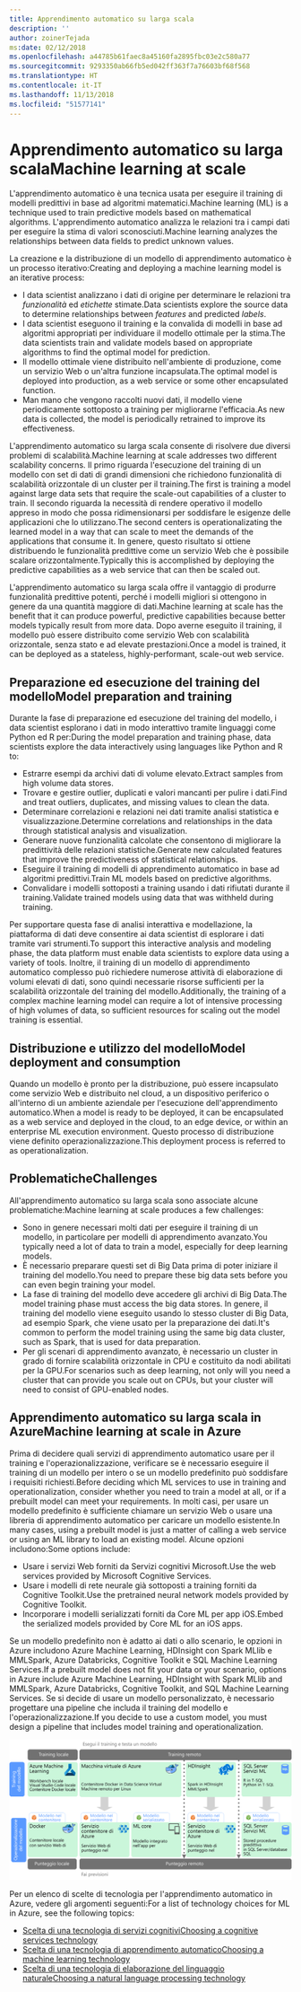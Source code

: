 ```yaml
---
title: Apprendimento automatico su larga scala
description: ''
author: zoinerTejada
ms:date: 02/12/2018
ms.openlocfilehash: a44785b61faec8a45160fa2895fbc03e2c580a77
ms.sourcegitcommit: 9293350ab66fb5ed042ff363f7a76603bf68f568
ms.translationtype: HT
ms.contentlocale: it-IT
ms.lasthandoff: 11/13/2018
ms.locfileid: "51577141"
---
```

# <a name="machine-learning-at-scale"></a><span data-ttu-id="275c1-102">Apprendimento automatico su larga scala</span><span class="sxs-lookup"><span data-stu-id="275c1-102">Machine learning at scale</span></span>

<span data-ttu-id="275c1-103">L'apprendimento automatico è una tecnica usata per eseguire il training di modelli predittivi in base ad algoritmi matematici.</span><span class="sxs-lookup"><span data-stu-id="275c1-103">Machine learning (ML) is a technique used to train predictive models based on mathematical algorithms.</span></span> <span data-ttu-id="275c1-104">L'apprendimento automatico analizza le relazioni tra i campi dati per eseguire la stima di valori sconosciuti.</span><span class="sxs-lookup"><span data-stu-id="275c1-104">Machine learning analyzes the relationships between data fields to predict unknown values.</span></span>

<span data-ttu-id="275c1-105">La creazione e la distribuzione di un modello di apprendimento automatico è un processo iterativo:</span><span class="sxs-lookup"><span data-stu-id="275c1-105">Creating and deploying a machine learning model is an iterative process:</span></span>

* <span data-ttu-id="275c1-106">I data scientist analizzano i dati di origine per determinare le relazioni tra *funzionalità* ed *etichette* stimate.</span><span class="sxs-lookup"><span data-stu-id="275c1-106">Data scientists explore the source data to determine relationships between *features* and predicted *labels*.</span></span>
* <span data-ttu-id="275c1-107">I data scientist eseguono il training e la convalida di modelli in base ad algoritmi appropriati per individuare il modello ottimale per la stima.</span><span class="sxs-lookup"><span data-stu-id="275c1-107">The data scientists train and validate models based on appropriate algorithms to find the optimal model for prediction.</span></span>
* <span data-ttu-id="275c1-108">Il modello ottimale viene distribuito nell'ambiente di produzione, come un servizio Web o un'altra funzione incapsulata.</span><span class="sxs-lookup"><span data-stu-id="275c1-108">The optimal model is deployed into production, as a web service or some other encapsulated function.</span></span>
* <span data-ttu-id="275c1-109">Man mano che vengono raccolti nuovi dati, il modello viene periodicamente sottoposto a training per migliorarne l'efficacia.</span><span class="sxs-lookup"><span data-stu-id="275c1-109">As new data is collected, the model is periodically retrained to improve its effectiveness.</span></span>

<span data-ttu-id="275c1-110">L'apprendimento automatico su larga scala consente di risolvere due diversi problemi di scalabilità.</span><span class="sxs-lookup"><span data-stu-id="275c1-110">Machine learning at scale addresses two different scalability concerns.</span></span> <span data-ttu-id="275c1-111">Il primo riguarda l'esecuzione del training di un modello con set di dati di grandi dimensioni che richiedono funzionalità di scalabilità orizzontale di un cluster per il training.</span><span class="sxs-lookup"><span data-stu-id="275c1-111">The first is training a model against large data sets that require the scale-out capabilities of a cluster to train.</span></span> <span data-ttu-id="275c1-112">Il secondo riguarda la necessità di rendere operativo il modello appreso in modo che possa ridimensionarsi per soddisfare le esigenze delle applicazioni che lo utilizzano.</span><span class="sxs-lookup"><span data-stu-id="275c1-112">The second centers is operationalizating the learned model in a way that can scale to meet the demands of the applications that consume it.</span></span> <span data-ttu-id="275c1-113">In genere, questo risultato si ottiene distribuendo le funzionalità predittive come un servizio Web che è possibile scalare orizzontalmente.</span><span class="sxs-lookup"><span data-stu-id="275c1-113">Typically this is accomplished by deploying the predictive capabilities as a web service that can then be scaled out.</span></span>

<span data-ttu-id="275c1-114">L'apprendimento automatico su larga scala offre il vantaggio di produrre funzionalità predittive potenti, perché i modelli migliori si ottengono in genere da una quantità maggiore di dati.</span><span class="sxs-lookup"><span data-stu-id="275c1-114">Machine learning at scale has the benefit that it can produce powerful, predictive capabilities because better models typically result from more data.</span></span> <span data-ttu-id="275c1-115">Dopo averne eseguito il training, il modello può essere distribuito come servizio Web con scalabilità orizzontale, senza stato e ad elevate prestazioni.</span><span class="sxs-lookup"><span data-stu-id="275c1-115">Once a model is trained, it can be deployed as a stateless, highly-performant, scale-out web service.</span></span> 

## <a name="model-preparation-and-training"></a><span data-ttu-id="275c1-116">Preparazione ed esecuzione del training del modello</span><span class="sxs-lookup"><span data-stu-id="275c1-116">Model preparation and training</span></span>

<span data-ttu-id="275c1-117">Durante la fase di preparazione ed esecuzione del training del modello, i data scientist esplorano i dati in modo interattivo tramite linguaggi come Python ed R per:</span><span class="sxs-lookup"><span data-stu-id="275c1-117">During the model preparation and training phase, data scientists explore the data interactively using languages like Python and R to:</span></span>

* <span data-ttu-id="275c1-118">Estrarre esempi da archivi dati di volume elevato.</span><span class="sxs-lookup"><span data-stu-id="275c1-118">Extract samples from high volume data stores.</span></span>
* <span data-ttu-id="275c1-119">Trovare e gestire outlier, duplicati e valori mancanti per pulire i dati.</span><span class="sxs-lookup"><span data-stu-id="275c1-119">Find and treat outliers, duplicates, and missing values to clean the data.</span></span>
* <span data-ttu-id="275c1-120">Determinare correlazioni e relazioni nei dati tramite analisi statistica e visualizzazione.</span><span class="sxs-lookup"><span data-stu-id="275c1-120">Determine correlations and relationships in the data through statistical analysis and visualization.</span></span>
* <span data-ttu-id="275c1-121">Generare nuove funzionalità calcolate che consentono di migliorare la predittività delle relazioni statistiche.</span><span class="sxs-lookup"><span data-stu-id="275c1-121">Generate new calculated features that improve the predictiveness of statistical relationships.</span></span>
* <span data-ttu-id="275c1-122">Eseguire il training di modelli di apprendimento automatico in base ad algoritmi predittivi.</span><span class="sxs-lookup"><span data-stu-id="275c1-122">Train ML models based on predictive algorithms.</span></span>
* <span data-ttu-id="275c1-123">Convalidare i modelli sottoposti a training usando i dati rifiutati durante il training.</span><span class="sxs-lookup"><span data-stu-id="275c1-123">Validate trained models using data that was withheld during training.</span></span>

<span data-ttu-id="275c1-124">Per supportare questa fase di analisi interattiva e modellazione, la piattaforma di dati deve consentire ai data scientist di esplorare i dati tramite vari strumenti.</span><span class="sxs-lookup"><span data-stu-id="275c1-124">To support this interactive analysis and modeling phase, the data platform must enable data scientists to explore data using a variety of tools.</span></span> <span data-ttu-id="275c1-125">Inoltre, il training di un modello di apprendimento automatico complesso può richiedere numerose attività di elaborazione di volumi elevati di dati, sono quindi necessarie risorse sufficienti per la scalabilità orizzontale del training del modello.</span><span class="sxs-lookup"><span data-stu-id="275c1-125">Additionally, the training of a complex machine learning model can require a lot of intensive processing of high volumes of data, so sufficient resources for scaling out the model training is essential.</span></span>

## <a name="model-deployment-and-consumption"></a><span data-ttu-id="275c1-126">Distribuzione e utilizzo del modello</span><span class="sxs-lookup"><span data-stu-id="275c1-126">Model deployment and consumption</span></span>

<span data-ttu-id="275c1-127">Quando un modello è pronto per la distribuzione, può essere incapsulato come servizio Web e distribuito nel cloud, a un dispositivo periferico o all'interno di un ambiente aziendale per l'esecuzione dell'apprendimento automatico.</span><span class="sxs-lookup"><span data-stu-id="275c1-127">When a model is ready to be deployed, it can be encapsulated as a web service and deployed in the cloud, to an edge device, or within an enterprise ML execution environment.</span></span> <span data-ttu-id="275c1-128">Questo processo di distribuzione viene definito operazionalizzazione.</span><span class="sxs-lookup"><span data-stu-id="275c1-128">This deployment process is referred to as operationalization.</span></span>

## <a name="challenges"></a><span data-ttu-id="275c1-129">Problematiche</span><span class="sxs-lookup"><span data-stu-id="275c1-129">Challenges</span></span>

<span data-ttu-id="275c1-130">All'apprendimento automatico su larga scala sono associate alcune problematiche:</span><span class="sxs-lookup"><span data-stu-id="275c1-130">Machine learning at scale produces a few challenges:</span></span>

- <span data-ttu-id="275c1-131">Sono in genere necessari molti dati per eseguire il training di un modello, in particolare per modelli di apprendimento avanzato.</span><span class="sxs-lookup"><span data-stu-id="275c1-131">You typically need a lot of data to train a model, especially for deep learning models.</span></span>
- <span data-ttu-id="275c1-132">È necessario preparare questi set di Big Data prima di poter iniziare il training del modello.</span><span class="sxs-lookup"><span data-stu-id="275c1-132">You need to prepare these big data sets before you can even begin training your model.</span></span>
- <span data-ttu-id="275c1-133">La fase di training del modello deve accedere gli archivi di Big Data.</span><span class="sxs-lookup"><span data-stu-id="275c1-133">The model training phase must access the big data stores.</span></span> <span data-ttu-id="275c1-134">In genere, il training del modello viene eseguito usando lo stesso cluster di Big Data, ad esempio Spark, che viene usato per la preparazione dei dati.</span><span class="sxs-lookup"><span data-stu-id="275c1-134">It's common to perform the model training using the same big data cluster, such as Spark, that is used for data preparation.</span></span> 
- <span data-ttu-id="275c1-135">Per gli scenari di apprendimento avanzato, è necessario un cluster in grado di fornire scalabilità orizzontale in CPU e costituito da nodi abilitati per la GPU.</span><span class="sxs-lookup"><span data-stu-id="275c1-135">For scenarios such as deep learning, not only will you need a cluster that can provide you scale out on CPUs, but your cluster will need to consist of GPU-enabled nodes.</span></span>

## <a name="machine-learning-at-scale-in-azure"></a><span data-ttu-id="275c1-136">Apprendimento automatico su larga scala in Azure</span><span class="sxs-lookup"><span data-stu-id="275c1-136">Machine learning at scale in Azure</span></span>

<span data-ttu-id="275c1-137">Prima di decidere quali servizi di apprendimento automatico usare per il training e l'operazionalizzazione, verificare se è necessario eseguire il training di un modello per intero o se un modello predefinito può soddisfare i requisiti richiesti.</span><span class="sxs-lookup"><span data-stu-id="275c1-137">Before deciding which ML services to use in training and operationalization, consider whether you need to train a model at all, or if a prebuilt model can meet your requirements.</span></span> <span data-ttu-id="275c1-138">In molti casi, per usare un modello predefinito è sufficiente chiamare un servizio Web o usare una libreria di apprendimento automatico per caricare un modello esistente.</span><span class="sxs-lookup"><span data-stu-id="275c1-138">In many cases, using a prebuilt model is just a matter of calling a web service or using an ML library to load an existing model.</span></span> <span data-ttu-id="275c1-139">Alcune opzioni includono:</span><span class="sxs-lookup"><span data-stu-id="275c1-139">Some options include:</span></span> 

- <span data-ttu-id="275c1-140">Usare i servizi Web forniti da Servizi cognitivi Microsoft.</span><span class="sxs-lookup"><span data-stu-id="275c1-140">Use the web services provided by Microsoft Cognitive Services.</span></span>
- <span data-ttu-id="275c1-141">Usare i modelli di rete neurale già sottoposti a training forniti da Cognitive Toolkit.</span><span class="sxs-lookup"><span data-stu-id="275c1-141">Use the pretrained neural network models provided by Cognitive Toolkit.</span></span>
- <span data-ttu-id="275c1-142">Incorporare i modelli serializzati forniti da Core ML per app iOS.</span><span class="sxs-lookup"><span data-stu-id="275c1-142">Embed the serialized models provided by Core ML for an iOS apps.</span></span> 

<span data-ttu-id="275c1-143">Se un modello predefinito non è adatto ai dati o allo scenario, le opzioni in Azure includono Azure Machine Learning, HDInsight con Spark MLlib e MMLSpark, Azure Databricks, Cognitive Toolkit e SQL Machine Learning Services.</span><span class="sxs-lookup"><span data-stu-id="275c1-143">If a prebuilt model does not fit your data or your scenario, options in Azure include Azure Machine Learning, HDInsight with Spark MLlib and MMLSpark, Azure Databricks, Cognitive Toolkit, and SQL Machine Learning Services.</span></span> <span data-ttu-id="275c1-144">Se si decide di usare un modello personalizzato, è necessario progettare una pipeline che includa il training del modello e l'operazionalizzazione.</span><span class="sxs-lookup"><span data-stu-id="275c1-144">If you decide to use a custom model, you must design a pipeline that includes model training and operationalization.</span></span> 

![Opzioni di modelli in Azure](./images/machine-learning-model-training-and-deployment.png)

<span data-ttu-id="275c1-146">Per un elenco di scelte di tecnologia per l'apprendimento automatico in Azure, vedere gli argomenti seguenti:</span><span class="sxs-lookup"><span data-stu-id="275c1-146">For a list of technology choices for ML in Azure, see the following topics:</span></span>

- [<span data-ttu-id="275c1-147">Scelta di una tecnologia di servizi cognitivi</span><span class="sxs-lookup"><span data-stu-id="275c1-147">Choosing a cognitive services technology</span></span>](../technology-choices/cognitive-services.md)
- [<span data-ttu-id="275c1-148">Scelta di una tecnologia di apprendimento automatico</span><span class="sxs-lookup"><span data-stu-id="275c1-148">Choosing a machine learning technology</span></span>](../technology-choices/data-science-and-machine-learning.md)
- [<span data-ttu-id="275c1-149">Scelta di una tecnologia di elaborazione del linguaggio naturale</span><span class="sxs-lookup"><span data-stu-id="275c1-149">Choosing a natural language processing technology</span></span>](../technology-choices/natural-language-processing.md)
